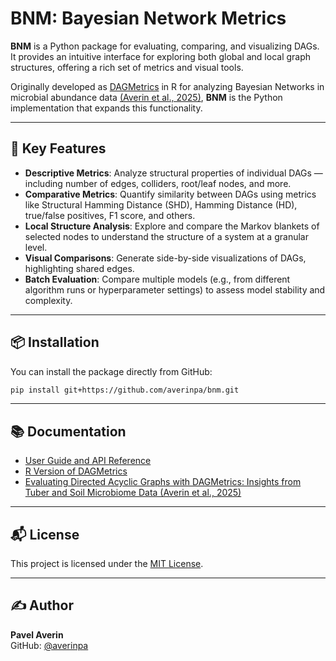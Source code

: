 # BNM: Bayesian Network Metrics

**BNM** is a Python package for evaluating, comparing, and visualizing DAGs. It provides an intuitive interface for exploring both global and local graph structures, offering a rich set of metrics and visual tools. 

Originally developed as [DAGMetrics](https://github.com/averinpa/DAGMetrics) in R for analyzing Bayesian Networks in microbial abundance data [(Averin et al., 2025)](https://doi.org/10.20944/preprints202503.0943.v1), **BNM** is the Python implementation that expands this functionality.


---
## 🚀 Key Features

- **Descriptive Metrics**: Analyze structural properties of individual DAGs — including number of edges, colliders, root/leaf nodes, and more.
- **Comparative Metrics**: Quantify similarity between DAGs using metrics like Structural Hamming Distance (SHD), Hamming Distance (HD), true/false positives, F1 score, and others.
- **Local Structure Analysis**: Explore and compare the Markov blankets of selected nodes to understand the structure of a system at a granular level.
- **Visual Comparisons**: Generate side-by-side visualizations of DAGs, highlighting shared edges.
- **Batch Evaluation**: Compare multiple models (e.g., from different algorithm runs or hyperparameter settings) to assess model stability and complexity.

---

## 📦 Installation

You can install the package directly from GitHub:

```bash
pip install git+https://github.com/averinpa/bnm.git
```

---

## 📚 Documentation

- [User Guide and API Reference](https://github.com/averinpa/bnm/blob/main/docs/index.md)
- [R Version of DAGMetrics](https://github.com/averinpa/DAGMetrics)
- [Evaluating Directed Acyclic Graphs with DAGMetrics: Insights from Tuber and Soil Microbiome Data (Averin et al., 2025)](https://doi.org/10.3390/agronomy15040987)

---

## 📬 License

This project is licensed under the [MIT License](LICENSE).

---

## ✍️ Author

**Pavel Averin**  
GitHub: [@averinpa](https://github.com/averinpa)


